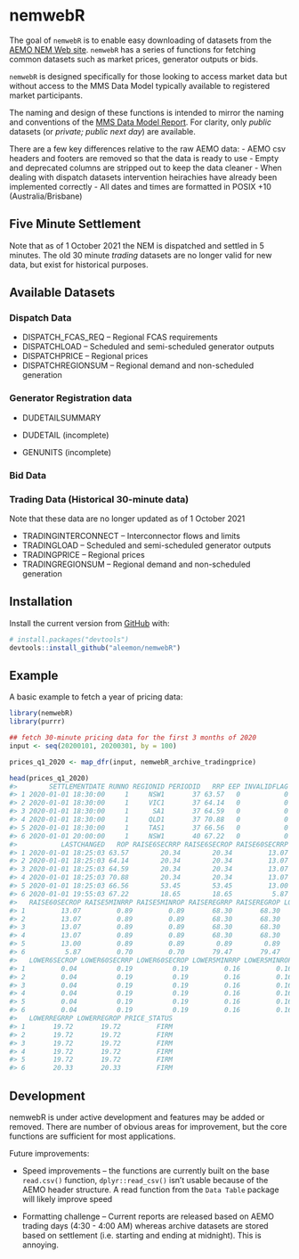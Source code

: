 
<!-- README.md is generated from README.Rmd. Please edit that file -->

# nemwebR

<!-- badges: start -->
<!-- badges: end -->

The goal of `nemwebR` is to enable easy downloading of datasets from the
[AEMO NEM Web
site](https://www.aemo.com.au/energy-systems/electricity/national-electricity-market-nem/data-nem/market-data-nemweb).
`nemwebR` has a series of functions for fetching common datasets such as
market prices, generator outputs or bids.

`nemwebR` is designed specifically for those looking to access market
data but without access to the MMS Data Model typically available to
registered market participants.

The naming and design of these functions is intended to mirror the
naming and conventions of the [MMS Data Model
Report](http://nemweb.com.au/Reports/Current/MMSDataModelReport/Electricity/MMS%20Data%20Model%20Report_files/MMS_2.htm).
For clarity, only *public* datasets (or *private; public next day*) are
available.

There are a few key differences relative to the raw AEMO data: - AEMO
csv headers and footers are removed so that the data is ready to use -
Empty and deprecated columns are stripped out to keep the data cleaner -
When dealing with dispatch datasets intervention heirachies have already
been implemented correctly - All dates and times are formatted in POSIX
+10 (Australia/Brisbane)

## Five Minute Settlement

Note that as of 1 October 2021 the NEM is dispatched and settled in 5
minutes. The old 30 minute *trading* datasets are no longer valid for
new data, but exist for historical purposes.

## Available Datasets

### Dispatch Data

-   DISPATCH\_FCAS\_REQ – Regional FCAS requirements
-   DISPATCHLOAD – Scheduled and semi-scheduled generator outputs
-   DISPATCHPRICE – Regional prices
-   DISPATCHREGIONSUM – Regional demand and non-scheduled generation

### Generator Registration data

-   DUDETAILSUMMARY

-   DUDETAIL (incomplete)

-   GENUNITS (incomplete)

### Bid Data

### Trading Data (Historical 30-minute data)

Note that these data are no longer updated as of 1 October 2021

-   TRADINGINTERCONNECT – Interconnector flows and limits
-   TRADINGLOAD – Scheduled and semi-scheduled generator outputs
-   TRADINGPRICE – Regional prices
-   TRADINGREGIONSUM – Regional demand and non-scheduled generation

## Installation

Install the current version from [GitHub](https://github.com/) with:

``` r
# install.packages("devtools")
devtools::install_github("aleemon/nemwebR")
```

## Example

A basic example to fetch a year of pricing data:

``` r
library(nemwebR)
library(purrr)

## fetch 30-minute pricing data for the first 3 months of 2020
input <- seq(20200101, 20200301, by = 100)

prices_q1_2020 <- map_dfr(input, nemwebR_archive_tradingprice)

head(prices_q1_2020)
#>        SETTLEMENTDATE RUNNO REGIONID PERIODID   RRP EEP INVALIDFLAG
#> 1 2020-01-01 18:30:00     1     NSW1       37 63.57   0           0
#> 2 2020-01-01 18:30:00     1     VIC1       37 64.14   0           0
#> 3 2020-01-01 18:30:00     1      SA1       37 64.59   0           0
#> 4 2020-01-01 18:30:00     1     QLD1       37 70.88   0           0
#> 5 2020-01-01 18:30:00     1     TAS1       37 66.56   0           0
#> 6 2020-01-01 20:00:00     1     NSW1       40 67.22   0           0
#>           LASTCHANGED   ROP RAISE6SECRRP RAISE6SECROP RAISE60SECRRP
#> 1 2020-01-01 18:25:03 63.57        20.34        20.34         13.07
#> 2 2020-01-01 18:25:03 64.14        20.34        20.34         13.07
#> 3 2020-01-01 18:25:03 64.59        20.34        20.34         13.07
#> 4 2020-01-01 18:25:03 70.88        20.34        20.34         13.07
#> 5 2020-01-01 18:25:03 66.56        53.45        53.45         13.00
#> 6 2020-01-01 19:55:03 67.22        18.65        18.65          5.87
#>   RAISE60SECROP RAISE5MINRRP RAISE5MINROP RAISEREGRRP RAISEREGROP LOWER6SECRRP
#> 1         13.07         0.89         0.89       68.30       68.30         0.04
#> 2         13.07         0.89         0.89       68.30       68.30         0.04
#> 3         13.07         0.89         0.89       68.30       68.30         0.04
#> 4         13.07         0.89         0.89       68.30       68.30         0.04
#> 5         13.00         0.89         0.89        0.89        0.89         0.04
#> 6          5.87         0.70         0.70       79.47       79.47         0.04
#>   LOWER6SECROP LOWER60SECRRP LOWER60SECROP LOWER5MINRRP LOWER5MINROP
#> 1         0.04          0.19          0.19         0.16         0.16
#> 2         0.04          0.19          0.19         0.16         0.16
#> 3         0.04          0.19          0.19         0.16         0.16
#> 4         0.04          0.19          0.19         0.16         0.16
#> 5         0.04          0.19          0.19         0.16         0.16
#> 6         0.04          0.19          0.19         0.16         0.16
#>   LOWERREGRRP LOWERREGROP PRICE_STATUS
#> 1       19.72       19.72         FIRM
#> 2       19.72       19.72         FIRM
#> 3       19.72       19.72         FIRM
#> 4       19.72       19.72         FIRM
#> 5       19.72       19.72         FIRM
#> 6       20.33       20.33         FIRM
```

## Development

nemwebR is under active development and features may be added or
removed. There are number of obvious areas for improvement, but the core
functions are sufficient for most applications.

Future improvements:

-   Speed improvements – the functions are currently built on the base
    `read.csv()` function, `dplyr::read_csv()` isn’t usable because of
    the AEMO header structure. A read function from the `Data Table`
    package will likely improve speed

-   Formatting challenge – Current reports are released based on AEMO
    trading days (4:30 - 4:00 AM) whereas archive datasets are stored
    based on settlement (i.e. starting and ending at midnight). This is
    annoying.
